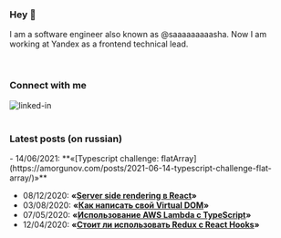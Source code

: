 ### Hey 👋

I am a software engineer also known as @saaaaaaaaasha. Now I am working at Yandex as a frontend technical lead.

<br>

### Connect with me

[<img align="left" alt="linked-in" src="https://img.shields.io/badge/linkedin-%230077B5.svg?&style=for-the-badge&logo=linkedin&logoColor=white" />](https://www.linkedin.com/in/mohammad-faisal-2665b5134)

<br>
<br>

### Latest posts (on russian)

<!-- BLOG-POST-LIST:START -->- 14/06/2021: **«[Typescript challenge: flatArray](https://amorgunov.com/posts/2021-06-14-typescript-challenge-flat-array/)»**
- 08/12/2020: **«[Server side rendering в React](https://amorgunov.com/posts/2020-12-08-server-side-rendering-in-react/)»**
- 03/08/2020: **«[Как написать свой Virtual DOM](https://amorgunov.com/posts/2020-08-03-create-own-virtual-dom/)»**
- 07/05/2020: **«[Использование AWS Lambda с TypeScript](https://amorgunov.com/posts/2020-05-07-using-aws-lambda-with-typescript/)»**
- 12/04/2020: **«[Стоит ли использовать Redux с React Hooks](https://amorgunov.com/posts/2020-04-12-use-redux-with-react-hooks/)»**
<!-- BLOG-POST-LIST:END -->
